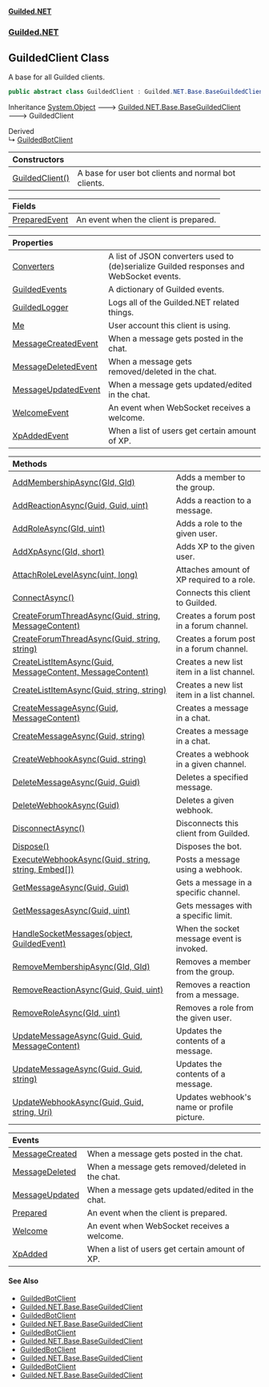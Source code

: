 #### [Guilded.NET](Guilded_NET_Base.md 'Guilded.NET.Base')
### [Guilded.NET](Guilded_NET_Base.md#Guilded_NET 'Guilded.NET')
## GuildedClient Class
A base for all Guilded clients.  
```csharp
public abstract class GuildedClient : Guilded.NET.Base.BaseGuildedClient
```

Inheritance [System.Object](https://docs.microsoft.com/en-us/dotnet/api/System.Object 'System.Object') &#129106; [Guilded.NET.Base.BaseGuildedClient](https://docs.microsoft.com/en-us/dotnet/api/Guilded.NET.Base.BaseGuildedClient 'Guilded.NET.Base.BaseGuildedClient') &#129106; GuildedClient  

Derived  
&#8627; [GuildedBotClient](GuildedBotClient.md 'Guilded.NET.GuildedBotClient')  

| Constructors | |
| :--- | :--- |
| [GuildedClient()](GuildedClient_GuildedClient().md 'Guilded.NET.GuildedClient.GuildedClient()') | A base for user bot clients and normal bot clients.<br/> |

| Fields | |
| :--- | :--- |
| [PreparedEvent](GuildedClient_PreparedEvent.md 'Guilded.NET.GuildedClient.PreparedEvent') | An event when the client is prepared.<br/> |

| Properties | |
| :--- | :--- |
| [Converters](GuildedClient_Converters.md 'Guilded.NET.GuildedClient.Converters') | A list of JSON converters used to (de)serialize Guilded responses and WebSocket events.<br/> |
| [GuildedEvents](GuildedClient_GuildedEvents.md 'Guilded.NET.GuildedClient.GuildedEvents') | A dictionary of Guilded events.<br/> |
| [GuildedLogger](GuildedClient_GuildedLogger.md 'Guilded.NET.GuildedClient.GuildedLogger') | Logs all of the Guilded.NET related things.<br/> |
| [Me](GuildedClient_Me.md 'Guilded.NET.GuildedClient.Me') | User account this client is using.<br/> |
| [MessageCreatedEvent](GuildedClient_MessageCreatedEvent.md 'Guilded.NET.GuildedClient.MessageCreatedEvent') | When a message gets posted in the chat.<br/> |
| [MessageDeletedEvent](GuildedClient_MessageDeletedEvent.md 'Guilded.NET.GuildedClient.MessageDeletedEvent') | When a message gets removed/deleted in the chat.<br/> |
| [MessageUpdatedEvent](GuildedClient_MessageUpdatedEvent.md 'Guilded.NET.GuildedClient.MessageUpdatedEvent') | When a message gets updated/edited in the chat.<br/> |
| [WelcomeEvent](GuildedClient_WelcomeEvent.md 'Guilded.NET.GuildedClient.WelcomeEvent') | An event when WebSocket receives a welcome.<br/> |
| [XpAddedEvent](GuildedClient_XpAddedEvent.md 'Guilded.NET.GuildedClient.XpAddedEvent') | When a list of users get certain amount of XP.<br/> |

| Methods | |
| :--- | :--- |
| [AddMembershipAsync(GId, GId)](GuildedClient_AddMembershipAsync(GId_GId).md 'Guilded.NET.GuildedClient.AddMembershipAsync(Guilded.NET.Base.GId, Guilded.NET.Base.GId)') | Adds a member to the group.<br/> |
| [AddReactionAsync(Guid, Guid, uint)](GuildedClient_AddReactionAsync(Guid_Guid_uint).md 'Guilded.NET.GuildedClient.AddReactionAsync(System.Guid, System.Guid, uint)') | Adds a reaction to a message.<br/> |
| [AddRoleAsync(GId, uint)](GuildedClient_AddRoleAsync(GId_uint).md 'Guilded.NET.GuildedClient.AddRoleAsync(Guilded.NET.Base.GId, uint)') | Adds a role to the given user.<br/> |
| [AddXpAsync(GId, short)](GuildedClient_AddXpAsync(GId_short).md 'Guilded.NET.GuildedClient.AddXpAsync(Guilded.NET.Base.GId, short)') | Adds XP to the given user.<br/> |
| [AttachRoleLevelAsync(uint, long)](GuildedClient_AttachRoleLevelAsync(uint_long).md 'Guilded.NET.GuildedClient.AttachRoleLevelAsync(uint, long)') | Attaches amount of XP required to a role.<br/> |
| [ConnectAsync()](GuildedClient_ConnectAsync().md 'Guilded.NET.GuildedClient.ConnectAsync()') | Connects this client to Guilded.<br/> |
| [CreateForumThreadAsync(Guid, string, MessageContent)](GuildedClient_CreateForumThreadAsync(Guid_string_MessageContent).md 'Guilded.NET.GuildedClient.CreateForumThreadAsync(System.Guid, string, Guilded.NET.Base.Chat.MessageContent)') | Creates a forum post in a forum channel.<br/> |
| [CreateForumThreadAsync(Guid, string, string)](GuildedClient_CreateForumThreadAsync(Guid_string_string).md 'Guilded.NET.GuildedClient.CreateForumThreadAsync(System.Guid, string, string)') | Creates a forum post in a forum channel.<br/> |
| [CreateListItemAsync(Guid, MessageContent, MessageContent)](GuildedClient_CreateListItemAsync(Guid_MessageContent_MessageContent).md 'Guilded.NET.GuildedClient.CreateListItemAsync(System.Guid, Guilded.NET.Base.Chat.MessageContent, Guilded.NET.Base.Chat.MessageContent)') | Creates a new list item in a list channel.<br/> |
| [CreateListItemAsync(Guid, string, string)](GuildedClient_CreateListItemAsync(Guid_string_string).md 'Guilded.NET.GuildedClient.CreateListItemAsync(System.Guid, string, string)') | Creates a new list item in a list channel.<br/> |
| [CreateMessageAsync(Guid, MessageContent)](GuildedClient_CreateMessageAsync(Guid_MessageContent).md 'Guilded.NET.GuildedClient.CreateMessageAsync(System.Guid, Guilded.NET.Base.Chat.MessageContent)') | Creates a message in a chat.<br/> |
| [CreateMessageAsync(Guid, string)](GuildedClient_CreateMessageAsync(Guid_string).md 'Guilded.NET.GuildedClient.CreateMessageAsync(System.Guid, string)') | Creates a message in a chat.<br/> |
| [CreateWebhookAsync(Guid, string)](GuildedClient_CreateWebhookAsync(Guid_string).md 'Guilded.NET.GuildedClient.CreateWebhookAsync(System.Guid, string)') | Creates a webhook in a given channel.<br/> |
| [DeleteMessageAsync(Guid, Guid)](GuildedClient_DeleteMessageAsync(Guid_Guid).md 'Guilded.NET.GuildedClient.DeleteMessageAsync(System.Guid, System.Guid)') | Deletes a specified message.<br/> |
| [DeleteWebhookAsync(Guid)](GuildedClient_DeleteWebhookAsync(Guid).md 'Guilded.NET.GuildedClient.DeleteWebhookAsync(System.Guid)') | Deletes a given webhook.<br/> |
| [DisconnectAsync()](GuildedClient_DisconnectAsync().md 'Guilded.NET.GuildedClient.DisconnectAsync()') | Disconnects this client from Guilded.<br/> |
| [Dispose()](GuildedClient_Dispose().md 'Guilded.NET.GuildedClient.Dispose()') | Disposes the bot.<br/> |
| [ExecuteWebhookAsync(Guid, string, string, Embed[])](GuildedClient_ExecuteWebhookAsync(Guid_string_string_Embed__).md 'Guilded.NET.GuildedClient.ExecuteWebhookAsync(System.Guid, string, string, Guilded.NET.Base.Embeds.Embed[])') | Posts a message using a webhook.<br/> |
| [GetMessageAsync(Guid, Guid)](GuildedClient_GetMessageAsync(Guid_Guid).md 'Guilded.NET.GuildedClient.GetMessageAsync(System.Guid, System.Guid)') | Gets a message in a specific channel.<br/> |
| [GetMessagesAsync(Guid, uint)](GuildedClient_GetMessagesAsync(Guid_uint).md 'Guilded.NET.GuildedClient.GetMessagesAsync(System.Guid, uint)') | Gets messages with a specific limit.<br/> |
| [HandleSocketMessages(object, GuildedEvent)](GuildedClient_HandleSocketMessages(object_GuildedEvent).md 'Guilded.NET.GuildedClient.HandleSocketMessages(object, Guilded.NET.Base.Events.GuildedEvent)') | When the socket message event is invoked.<br/> |
| [RemoveMembershipAsync(GId, GId)](GuildedClient_RemoveMembershipAsync(GId_GId).md 'Guilded.NET.GuildedClient.RemoveMembershipAsync(Guilded.NET.Base.GId, Guilded.NET.Base.GId)') | Removes a member from the group.<br/> |
| [RemoveReactionAsync(Guid, Guid, uint)](GuildedClient_RemoveReactionAsync(Guid_Guid_uint).md 'Guilded.NET.GuildedClient.RemoveReactionAsync(System.Guid, System.Guid, uint)') | Removes a reaction from a message.<br/> |
| [RemoveRoleAsync(GId, uint)](GuildedClient_RemoveRoleAsync(GId_uint).md 'Guilded.NET.GuildedClient.RemoveRoleAsync(Guilded.NET.Base.GId, uint)') | Removes a role from the given user.<br/> |
| [UpdateMessageAsync(Guid, Guid, MessageContent)](GuildedClient_UpdateMessageAsync(Guid_Guid_MessageContent).md 'Guilded.NET.GuildedClient.UpdateMessageAsync(System.Guid, System.Guid, Guilded.NET.Base.Chat.MessageContent)') | Updates the contents of a message.<br/> |
| [UpdateMessageAsync(Guid, Guid, string)](GuildedClient_UpdateMessageAsync(Guid_Guid_string).md 'Guilded.NET.GuildedClient.UpdateMessageAsync(System.Guid, System.Guid, string)') | Updates the contents of a message.<br/> |
| [UpdateWebhookAsync(Guid, Guid, string, Uri)](GuildedClient_UpdateWebhookAsync(Guid_Guid_string_Uri).md 'Guilded.NET.GuildedClient.UpdateWebhookAsync(System.Guid, System.Guid, string, System.Uri)') | Updates webhook's name or profile picture.<br/> |

| Events | |
| :--- | :--- |
| [MessageCreated](GuildedClient_MessageCreated.md 'Guilded.NET.GuildedClient.MessageCreated') | When a message gets posted in the chat.<br/> |
| [MessageDeleted](GuildedClient_MessageDeleted.md 'Guilded.NET.GuildedClient.MessageDeleted') | When a message gets removed/deleted in the chat.<br/> |
| [MessageUpdated](GuildedClient_MessageUpdated.md 'Guilded.NET.GuildedClient.MessageUpdated') | When a message gets updated/edited in the chat.<br/> |
| [Prepared](GuildedClient_Prepared.md 'Guilded.NET.GuildedClient.Prepared') | An event when the client is prepared.<br/> |
| [Welcome](GuildedClient_Welcome.md 'Guilded.NET.GuildedClient.Welcome') | An event when WebSocket receives a welcome.<br/> |
| [XpAdded](GuildedClient_XpAdded.md 'Guilded.NET.GuildedClient.XpAdded') | When a list of users get certain amount of XP.<br/> |
#### See Also
- [GuildedBotClient](GuildedBotClient.md 'Guilded.NET.GuildedBotClient')
- [Guilded.NET.Base.BaseGuildedClient](https://docs.microsoft.com/en-us/dotnet/api/Guilded.NET.Base.BaseGuildedClient 'Guilded.NET.Base.BaseGuildedClient')
- [GuildedBotClient](GuildedBotClient.md 'Guilded.NET.GuildedBotClient')
- [Guilded.NET.Base.BaseGuildedClient](https://docs.microsoft.com/en-us/dotnet/api/Guilded.NET.Base.BaseGuildedClient 'Guilded.NET.Base.BaseGuildedClient')
- [GuildedBotClient](GuildedBotClient.md 'Guilded.NET.GuildedBotClient')
- [Guilded.NET.Base.BaseGuildedClient](https://docs.microsoft.com/en-us/dotnet/api/Guilded.NET.Base.BaseGuildedClient 'Guilded.NET.Base.BaseGuildedClient')
- [GuildedBotClient](GuildedBotClient.md 'Guilded.NET.GuildedBotClient')
- [Guilded.NET.Base.BaseGuildedClient](https://docs.microsoft.com/en-us/dotnet/api/Guilded.NET.Base.BaseGuildedClient 'Guilded.NET.Base.BaseGuildedClient')
- [GuildedBotClient](GuildedBotClient.md 'Guilded.NET.GuildedBotClient')
- [Guilded.NET.Base.BaseGuildedClient](https://docs.microsoft.com/en-us/dotnet/api/Guilded.NET.Base.BaseGuildedClient 'Guilded.NET.Base.BaseGuildedClient')

